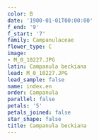 ```yaml
---
color: B
date: '1900-01-01T00:00:00'
f_end: '9'
f_start: '7'
family: Campanulaceae
flower_type: C
image:
- M_0_10227.JPG
latin: Campanula beckiana
lead: M_0_10227.JPG
lead_sample: false
name: index.en
order: Campanula
parallel: false
petals: '5'
petals_joined: false
star_shape: false
title: Campanula beckiana
---
```

